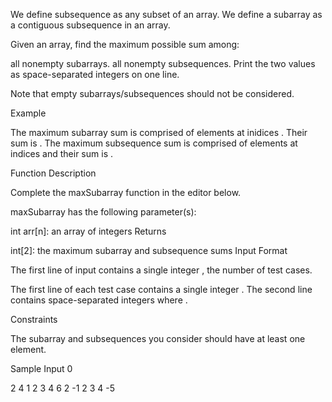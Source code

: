 We define subsequence as any subset of an array. We define a subarray as a contiguous subsequence in an array.

Given an array, find the maximum possible sum among:

all nonempty subarrays.
all nonempty subsequences.
Print the two values as space-separated integers on one line.

Note that empty subarrays/subsequences should not be considered.

Example

The maximum subarray sum is comprised of elements at inidices . Their sum is . The maximum subsequence sum is comprised of elements at indices  and their sum is .

Function Description

Complete the maxSubarray function in the editor below.

maxSubarray has the following parameter(s):

int arr[n]: an array of integers
Returns

int[2]: the maximum subarray and subsequence sums
Input Format

The first line of input contains a single integer , the number of test cases.

The first line of each test case contains a single integer .
The second line contains  space-separated integers  where .

Constraints

The subarray and subsequences you consider should have at least one element.

Sample Input 0

2
4
1 2 3 4
6
2 -1 2 3 4 -5